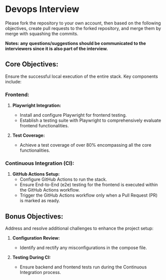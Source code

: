 # Devops Interview

Please fork the repository to your own account, then based on the following objectives, create pull requests to the forked repository, and merge them by merge with squashing the commits. 

**Notes: any questions/suggestions should be communicated to the interviewers since it is also part of the interview.**

## Core Objectives: 
Ensure the successful local execution of the entire stack. Key components include:  

### Frontend:
1. **Playwright Integration:** 
    - Install and configure Playwright for frontend testing.
    - Establish a testing suite with Playwright to comprehensively evaluate frontend functionalities.

2. **Test Coverage:** 
    - Achieve a test coverage of over 80% encompassing all the core functionalities.

### Continuous Integration (CI):
1. **GitHub Actions Setup:**
    - Configure GitHub Actions to run the stack.
    - Ensure End-to-End (e2e) testing for the frontend is executed within the GitHub Actions workflow.
    - Trigger the GitHub Actions workflow only when a Pull Request (PR) is marked as ready.

## Bonus Objectives:
Address and resolve additional challenges to enhance the project setup:

1. **Configuration Review:**
    - Identify and rectify any misconfigurations in the compose file.

2. **Testing During CI:**
    - Ensure backend and frontend tests run during the Continuous Integration process.

